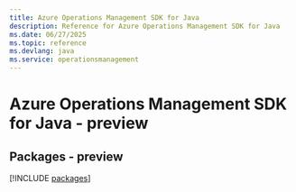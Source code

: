 ```yaml
---
title: Azure Operations Management SDK for Java
description: Reference for Azure Operations Management SDK for Java
ms.date: 06/27/2025
ms.topic: reference
ms.devlang: java
ms.service: operationsmanagement
---
```

# Azure Operations Management SDK for Java - preview
## Packages - preview
[!INCLUDE [packages](operations-management-index.md)]